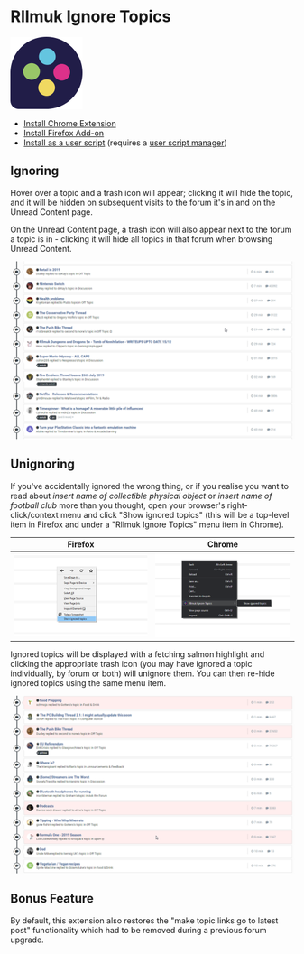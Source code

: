 # Rllmuk Ignore Topics

![Rllmuk Logo](icons/icon128.png)

* [Install Chrome Extension]()
* [Install Firefox Add-on]()
* [Install as a user script](https://greasyfork.org/en/scripts/38321-rllmuk-topic-ignore-list-invision-4) (requires a [user script manager](https://greasyfork.org/en#home-step-1))

## Ignoring

Hover over a topic and a trash icon will appear; clicking it will hide the topic, and it will be hidden on subsequent visits to the forum it's in and on the Unread Content page.

On the Unread Content page, a trash icon will also appear next to the forum a topic is in - clicking it will hide all topics in that forum when browsing Unread Content.

![Screenshot of the trash icon appearing when hovering over a topic in Unread Content](screenshots/hover_topic.png)

## Unignoring

If you've accidentally ignored the wrong thing, or if you realise you want to read about _insert name of collectible physical object_ or _insert name of football club_ more than you thought, open your browser's right-click/context menu and click "Show ignored topics" (this will be a top-level item in Firefox and under a "Rllmuk Ignore Topics" menu item in Chrome).

| Firefox | Chrome |
|:-------:|:------:|
| ![Screenshot of the 'Show ignored topics' menu item in Firefox](screenshots/firefox_context_menu.png) | ![Screenshot of the 'Show ignored topics' menu item in Chrome](screenshots/chrome_context_menu.png) |

Ignored topics will be displayed with a fetching salmon highlight and clicking the appropriate trash icon (you may have ignored a topic individually, by forum or both) will unignore them. You can then re-hide ignored topics using the same menu item.

![Screenshot of ignored topics being shown in Unread Content](screenshots/showing_ignored_topics.png)

## Bonus Feature

By default, this extension also restores the "make topic links go to latest post" functionality which had to be removed during a previous forum upgrade.
